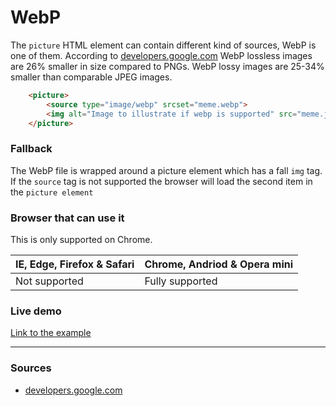 # WebP

The `picture` HTML element can contain different kind of sources, WebP is one of them. According to [developers.google.com](https://developers.google.com/speed/webp/) WebP lossless images are 26% smaller in size compared to PNGs. WebP lossy images are 25-34% smaller than comparable JPEG images.

```HTML
    <picture>
        <source type="image/webp" srcset="meme.webp">
        <img alt="Image to illustrate if webp is supported" src="meme.jpg">
    </picture>
```
### Fallback
The WebP file is wrapped around a picture element which has a fall `img` tag. If the `source` tag is not supported the browser will load the second item in the `picture element`


### Browser that can use it
This is only supported on Chrome.

| IE, Edge, Firefox & Safari | Chrome, Andriod & Opera mini      |
|----------------------------|-----------------------------------|
| Not supported              | Fully supported                   |

### Live demo
[Link to the example](https://eltongonc.github.io/browser-technology/feature_detection/webp)

***
### Sources
- [developers.google.com](https://developers.google.com/speed/webp/)
